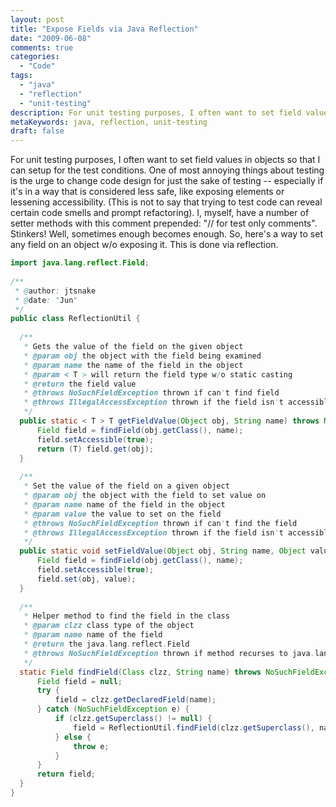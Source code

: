 ```yaml
---
layout: post
title: "Expose Fields via Java Reflection"
date: "2009-06-08"
comments: true
categories:
  - "Code"
tags:
  - "java"
  - "reflection"
  - "unit-testing"
description: For unit testing purposes, I often want to set field values in objects so that I can setup for the test conditions.  One of most annoying things about testi
metaKeywords: java, reflection, unit-testing
draft: false
---
```


For unit testing purposes, I often want to set field values in objects so that I can setup for the test conditions.  One of most annoying things about testing is the urge to change code design for just the sake of testing -- especially if it's in a way that is considered less safe, like exposing elements or lessening accessibility.  (This is not to say that trying to test code can reveal certain code smells and prompt refactoring).  I, myself, have a number of setter methods with this comment prepended: "// for test only comments".  Stinkers!  Well, sometimes enough becomes enough.  So, here's a way to set any field on an object w/o exposing it.  This is done via reflection.

<!--more-->

```java
import java.lang.reflect.Field;
    
/**
 * @author: jtsnake
 * @date: "Jun"
 */
public class ReflectionUtil {
    
  /**
   * Gets the value of the field on the given object
   * @param obj the object with the field being examined
   * @param name the name of the field in the object
   * @param < T > will return the field type w/o static casting
   * @return the field value
   * @throws NoSuchFieldException thrown if can't find field
   * @throws IllegalAccessException thrown if the field isn't accessible (shouldn't be a problem w/ setAccessible(true))
   */
  public static < T > T getFieldValue(Object obj, String name) throws NoSuchFieldException, IllegalAccessException {
      Field field = findField(obj.getClass(), name);
      field.setAccessible(true);
      return (T) field.get(obj);
  }
  
  /**
   * Set the value of the field on a given object
   * @param obj the object with the field to set value on
   * @param name name of the field in the object
   * @param value the value to set on the field
   * @throws NoSuchFieldException thrown if can't find the field
   * @throws IllegalAccessException thrown if the field isn't accessible (shouldn't be a problem w/ setAccessible(true))
   */
  public static void setFieldValue(Object obj, String name, Object value) throws NoSuchFieldException, IllegalAccessException {
      Field field = findField(obj.getClass(), name);
      field.setAccessible(true);
      field.set(obj, value);
  }
  
  /**
   * Helper method to find the field in the class
   * @param clzz class type of the object
   * @param name name of the field
   * @return the java.lang.reflect.Field
   * @throws NoSuchFieldException thrown if method recurses to java.lang.Object w/o finding the field by the given name
   */
  static Field findField(Class clzz, String name) throws NoSuchFieldException {
      Field field = null;
      try {
          field = clzz.getDeclaredField(name);
      } catch (NoSuchFieldException e) {
          if (clzz.getSuperclass() != null) {
              field = ReflectionUtil.findField(clzz.getSuperclass(), name);
          } else {
              throw e;
          }
      }
      return field;
  }
}
```
  
